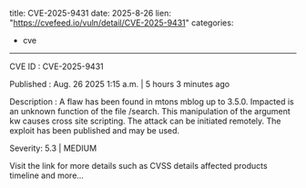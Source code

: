  
title: CVE-2025-9431
date: 2025-8-26
lien: "https://cvefeed.io/vuln/detail/CVE-2025-9431"
categories:
  - cve
---

CVE ID : CVE-2025-9431

Published :  Aug. 26
2025
1:15 a.m. | 5 hours
3 minutes ago

Description : A flaw has been found in mtons mblog up to 3.5.0. Impacted is an unknown function of the file /search. This manipulation of the argument kw causes cross site scripting. The attack can be initiated remotely. The exploit has been published and may be used.

Severity: 5.3 | MEDIUM

Visit the link for more details
such as CVSS details
affected products
timeline
and more...
